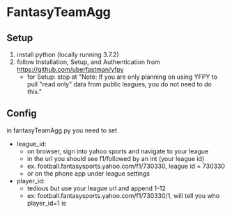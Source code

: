 # FantasyTeamAgg

## Setup
1. install python (locally running 3.7.2)
2. follow Installation, Setup, and Authentication from https://github.com/uberfastman/yfpy
	* for Setup: stop at "Note: If you are only planning on using YFPY to pull "read only" data from public leagues, you do not need to do this."

## Config
in fantasyTeamAgg.py you need to set
* league_id:
	* on browser, sign into yahoo sports and navigate to your league
	* in the url you should see f1/followed by an int (your league id)
	* ex. football.fantasysports.yahoo.com/f1/730330, league id = 730330
	* or on the phone app under league settings
* player_id:
	* tedious but use your league url and append 1-12
	* ex: football.fantasysports.yahoo.com/f1/730330/1, will tell you who player_id=1 is
